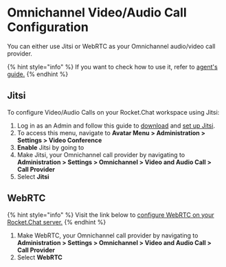 # Omnichannel Video/Audio Call Configuration

You can either use Jitsi or WebRTC as your Omnichannel audio/video call provider.

{% hint style="info" %}
If you want to check how to use it, refer to [agent's guide.](https://docs.rocket.chat/guides/omnichannel/omnichannel-agents-guides/livechat-video-audio-call-agents-guide)
{% endhint %}

## Jitsi

To configure Video/Audio Calls on your Rocket.Chat workspace using Jitsi:

1. Log in as an Admin and follow this guide to [download](https://docs.rocket.chat/guides/rocket.chat-conference-call/conference-call-admin-guide/jitsi-app#1.-download-the-jitsi-app) and [set up Jitsi](https://docs.rocket.chat/guides/rocket.chat-conference-call/conference-call-admin-guide/jitsi-app#2.-set-up-the-jitsi-app).
2. To access this menu, navigate to **Avatar Menu > Administration > Settings > Video Conference**
3. **Enable** Jitsi by going to&#x20;
4. Make Jitsi, your Omnichannel call provider by navigating to **Administration > Settings > Omnichannel > Video and Audio Call > Call Provider**&#x20;
5. Select **Jitsi**

## WebRTC

{% hint style="info" %}
Visit the link below to [configure WebRTC on your Rocket.Chat server.](https://docs.rocket.chat/guides/administration/settings/webrtc)
{% endhint %}

1. Make WebRTC, your Omnichannel call provider by navigating to **Administration > Settings >  Omnichannel > Video and Audio Call > Call Provider**&#x20;
2. Select **WebRTC**
